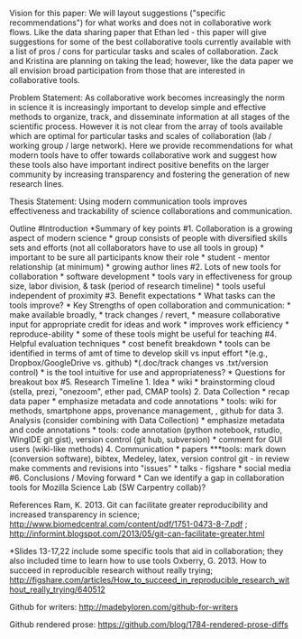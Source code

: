 Vision for this paper:
We will layout suggestions ("specific recommendations") for what works and does not in collaborative work flows. Like the data sharing paper that Ethan led - this paper will give suggestions for some of the best collaborative tools currently available with a list of pros / cons for particular tasks and scales of collaboration. Zack and Kristina are planning on taking the lead; however, like the data paper we all envision broad participation from those that are interested in collaborative tools. 

Problem Statement:
As collaborative work becomes increasingly the norm in science it is increasingly important to develop simple and effective methods to organize, track, and disseminate information at all stages of the scientific process. However it is not clear from the array of tools available which are optimal for particular tasks and scales of collaboration (lab / working group / large network). Here we provide recommendations for what modern tools have to offer towards collaborative work and suggest how these tools also have important indirect positive benefits on the larger community by increasing transparency and fostering the generation of new research lines.

Thesis Statement:
Using modern communication tools improves effectiveness and trackability of science collaborations and communication.

Outline
#Introduction
     *Summary of key points
#1. Collaboration is a growing aspect of modern science
     * group consists of people with diversified skills sets and efforts (not all collaborators have to use all tools in group)
     * important to be sure all participants know their role
     * student - mentor relationship (at minimum)
     * growing author lines
#2. Lots of new tools for collaboration
     * software development
     * tools vary in effectiveness for group size, labor division, &  task (period of research timeline)
     * tools useful independent of proximity 
#3. Benefit expectations
     * What tasks can the tools improve?
     * Key Strengths of open collaboration and communication: 
          * make available broadly, 
          * track changes / revert,
          * measure collaborative input for appropriate credit for ideas and work
          * improves work efficiency
          * reproduce-ability
      * some of these tools might be useful for teaching 
#4. Helpful evaluation techniques
     * cost benefit breakdown 
          * tools can be identified in terms of amt of time to develop skill vs input effort 
          *(e.g., Dropbox/GoogleDrive vs. github)
          *(.doc/track changes vs .txt/version control)
     * is the tool intuitive for use and appropriateness?
     * Questions for breakout box 
#5. Research Timeline
     1. Idea
          * wiki
          * brainstorming cloud (stella, prezi, "onezoom",  ether pad, CMAP tools)
     2. Data Collection
          * recap data paper
          * emphasize metadata and code annotations
          * tools: wiki for methods, smartphone apps, provenance management, , github for data 
     3. Analysis (consider combining with Data Collection)
          * emphasize metadata and code annotations
          * tools: code annotation (python notebook, rstudio, WingIDE git gist), version control (git hub, subversion)
          * comment for GUI users (wiki-like methods)
     4. Communication
          * papers
          ***tools: mark down (conversion software), bibtex, Medeley, latex, version control
               git - in review make comments and revisions into "issues"
          * talks - figshare
          * social media
#6. Conclusions / Moving forward
     * Can we identify a gap in collaboration tools for Mozilla Science Lab (SW Carpentry collab)?

References
Ram, K. 2013. Git can facilitate greater reproducibility and increased transparency in science; http://www.biomedcentral.com/content/pdf/1751-0473-8-7.pdf ; http://informint.blogspot.com/2013/05/git-can-facilitate-greater.html

*Slides 13-17,22 include some specific tools that aid in collaboration; they also included time to learn how to use tools
Oxberry, G. 2013. How to succeed in reproducible research without really trying; http://figshare.com/articles/How_to_succeed_in_reproducible_research_without_really_trying/640512 

Github for writers: http://madebyloren.com/github-for-writers

Github rendered prose: https://github.com/blog/1784-rendered-prose-diffs
